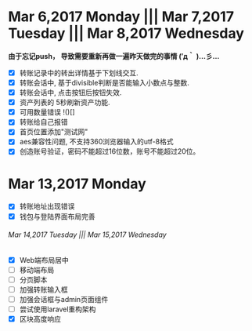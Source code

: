 # Mar 6,2017 Monday ||| Mar 7,2017 Tuesday |||  Mar 8,2017 Wednesday
**由于忘记push， 导致需要重新再做一遍昨天做完的事情 (′д｀ )…彡…**
- [x] 转账记录中的转出详情基于下划线交互.
- [x] 转账会话中, 基于divisible判断是否能输入小数点与整数.
- [x] 转账会话中, 点击按钮后按钮失效.
- [x] 资产列表的 5秒刷新资产功能.
- [x] 可用数量错误 !()[]
- [x] 转账给自己报错
- [x] 首页位置添加"测试网"
- [x] aes兼容性问题, 不支持360浏览器输入的utf-8格式
- [x] 创造账号验证，密码不能超过16位数，账号不能超过20位。

# Mar 13,2017 Monday
- [x] 转账地址出现错误
- [x] 钱包与登陆界面布局完善

###### Mar 14,2017 Tuesday ||| Mar 15,2017 Wednesday
- [x] Web端布局居中
- [ ] 移动端布局
- [ ] 分页脚本
- [ ] 加强转账输入框
- [ ] 加强会话框与admin页面组件
- [ ] 尝试使用laravel重构架构
- [x] 区块高度响应